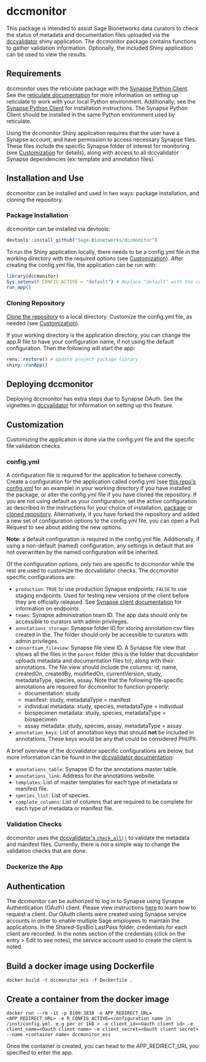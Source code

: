 # dccmonitor

This package is intended to assist Sage Bionetworks data curators to check the status of metadata and documentation files uploaded via the [dccvalidator](https://sage-bionetworks.github.io/dccvalidator/) shiny application. The dccmonitor package contains functions to gather validation information. Optionally, the included Shiny application can be used to view the results.

## Requirements

dccmonitor uses the reticulate package with the [Synapse Python Client](https://github.com/Sage-Bionetworks/synapsePythonClient). See the [reticulate documentation](https://rstudio.github.io/reticulate/#python-version) for more information on setting up reticulate to work with your local Python environment. Additionally, see the [Synapse Python Client](https://github.com/Sage-Bionetworks/synapsePythonClient) for installation instructions. The Synapse Python Client should be installed in the same Python environment used by reticulate.

Using the dccmonitor Shiny application requires that the user have a Synapse account, and have permission to access necessary Synapse files. These files include the specific Synapse folder of interest for monitoring (see [Customization](https://github.com/Sage-Bionetworks/dccmonitor/tree/update-readme#customization) for details), along with access to all dccvalidator Synapse dependencies (ex: template and annotation files).

## Installation and Use

dccmonitor can be installed and used in two ways: package installation, and cloning the repository.

### Package Installation

dccmonitor can be installed via devtools:

``` R
devtools::install_github("Sage-Bionetworks/dccmonitor")
```

To run the Shiny application locally, there needs to be a config.yml file in the working directory with the required options (see [Customization](https://github.com/Sage-Bionetworks/dccmonitor/tree/update-readme#customization)). After creating the config.yml file, the application can be run with:

``` R
library(dccmonitor)
Sys.setenv(R_CONFIG_ACTIVE = "default") # Replace "default" with the configuration name if not using default.
run_app()
```

### Cloning Repository

[Clone the repository](https://help.github.com/en/github/creating-cloning-and-archiving-repositories/cloning-a-repository) to a local directory. Customize the config.yml file, as needed (see [Customization](https://github.com/Sage-Bionetworks/dccmonitor/tree/update-readme#customization)).

If your working directory is the application directory, you can change the app.R file to have your configuration name, if not using the default configuration. Then the following will start the app:

``` R
renv::restore() # Update project package library
shiny::runApp()
```

## Deploying dccmonitor

Deploying dccmonitor has extra steps due to Synapse OAuth. See the vignettes in [dccvalidator](https://sage-bionetworks.github.io/dccvalidator/articles/deploying-dccvalidator.html) for information on setting up this feature.

## Customization

Customizing the application is done via the config.yml file and the specific file validation checks.

### config.yml

A configuration file is required for the application to behave correctly. Create a configuration for the application called config.yml (see [this repo's config.yml](https://github.com/Sage-Bionetworks/dccmonitor/blob/master/config.yml) for an example) in your working directory if you have installed the package, or alter the config.yml file if you have cloned the repository. If you are not using default as your configuration, set the active configuration as described in the instructions for your choice of installation, [package](https://github.com/Sage-Bionetworks/dccmonitor/tree/update-readme#package-installation) or [cloned repository](https://github.com/Sage-Bionetworks/dccmonitor/tree/update-readme#cloning-repository). Alternatively, if you have forked the repository and added a new set of configuration options to the config.yml file, you can open a Pull Request to see about adding the new options.

**Note:** a default configuration is required in the config.yml file. Additionally, if using a non-default (named) configuration, any settings in default that are not overwritten by the named configuration will be inherited.

Of the configuration options, only two are specific to dccmonitor while the rest are used to customize the dccvalidator checks. The dccmonitor specific configurations are:

- `production`: `TRUE` to use production Synapse endpoints; `FALSE` to use staging endpoints. Used for testing new versions of the client before they are officially released. See [Synapse client documentation](https://python-docs.synapse.org/build/html/index.html?highlight=endpoints#synapseclient.Synapse.setEndpoints) for information on endpoints.
- `teams`: Synapse administration team ID. The app data should only be accessible to curators with admin privileges.
- `annotations_storage`: Synapse folder ID for storing annotation csv files created in the. The folder should only be accessible to curators with admin privileges.
- `consortium_fileview`: Synapse file view ID. A Synapse file view that shows all the files in the `parent` folder (this is the folder that dccvalidator uploads metadata and documentation files to), along with their annotations. The file view should include the columns: id, name, createdOn, createdBy, modifiedOn, currentVersion, study, metadataType, species, assay. Note that the following file-specific annotations are required for dccmonitor to function properly:
    - documentation: study
    - manifest: study, metadataType = manifest
    - individual metadata: study, species, metadataType = individual
    - biospecimen metadata: study, species, metadataType = biospecimen
    - assay metadata: study, species, assay, metadataType = assay
- `annotation_keys`: List of annotation keys that should **not** be included in annotations. These keys would be any that could be considered PHI/PII.

A brief overview of the dccvalidator specific configurations are below, but more information can be found in the [dccvalidator documentation](https://sage-bionetworks.github.io/dccvalidator/articles/customizing-dccvalidator.html#configuration-options):

- `annotations_table`: Synapse ID for the annotations master table.
- `annotations_link`: Address for the annotations website.
- `templates`: List of master templates for each type of metadata or manifest file.
- `species_list`: List of species.
- `complete_columns`: List of columns that are required to be complete for each type of metadata or manifest file.
  
### Validation Checks

dccmonitor uses the [dccvalidator's `check_all()`](https://github.com/Sage-Bionetworks/dccvalidator/blob/master/R/check-all.R) to validate the metadata and manifest files. Currently, there is not a simple way to change the validation checks that are done.

### Dockerize the App
## Authentication
The dccmonitor can be authorized to log in to Synapse using Synapse Authentication (OAuth) client. Please view instructions [here](https://help.synapse.org/docs/Using-Synapse-as-an-OAuth-Server.2048327904.html#UsingSynapseasanOAuthServer-RegisteringandLinkinganOAuth2.0Client) to learn how to request a client. Our OAuth clients were created using Synapse service accounts in order to enable multiple Sage employees to maintain the applications. In the Shared-SysBio LastPass folder, credentials for each client are recorded. In the notes section of the credentials (click on the entry > Edit to see notes), the service account used to create the client is noted.

## Build a docker image using Dockerfile
```
docker build -t dccmonitor_ecs -f Dockerfile .  
```

## Create a container from the docker image
```
docker run --rm -it -p 8100:3838 -e APP_REDIRECT_URL=<APP_REDIRECT_URL> -e R_CONFIG_ACTIVE=<configuration name in /inst/config.yml. e.g pec or 1kD > -e client_id=<Oauth client id> -e client_name=<Oauth client name> -e client_secret=<Oauth client secret> --name <container name> dccmonitor_ecs 
```
Once the container is created, you can head to the APP_REDIRECT_URL you specified to enter the app. 
